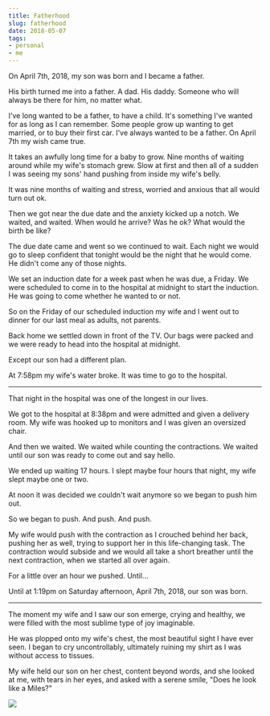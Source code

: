 ```yaml
---
title: Fatherhood
slug: fatherhood
date: 2018-05-07
tags:
- personal
- me
---
```


On April 7th, 2018, my son was born and I became a father.

His birth turned me into a father. A dad. His daddy. Someone who will always be there for him, no matter what.

I've long wanted to be a father, to have a child. It's something I've wanted for as long as I can remember. Some people grow up wanting to get married, or to buy their first car. I've always wanted to be a father. On April 7th my wish came true.

It takes an awfully long time for a baby to grow. Nine months of waiting around while my wife's stomach grew. Slow at first and then all of a sudden I was seeing my sons' hand pushing from inside my wife's belly.

It was nine months of waiting and stress, worried and anxious that all would turn out ok.

Then we got near the due date and the anxiety kicked up a notch. We waited, and waited. When would he arrive? Was he ok? What would the birth be like?

The due date came and went so we continued to wait. Each night we would go to sleep confident that tonight would be the night that he would come. He didn't come any of those nights.

We set an induction date for a week past when he was due, a Friday. We were scheduled to come in to the hospital at midnight to start the induction. He was going to come whether he wanted to or not.

So on the Friday of our scheduled induction my wife and I went out to dinner for our last meal as adults, not parents.

Back home we settled down in front of the TV. Our bags were packed and we were ready to head into the hospital at midnight.

Except our son had a different plan.

At 7:58pm my wife's water broke. It was time to go to the hospital.

---

That night in the hospital was one of the longest in our lives.

We got to the hospital at 8:38pm and were admitted and given a delivery room. My wife was hooked up to monitors and I was given an oversized chair.

And then we waited. We waited while counting the contractions. We waited until our son was ready to come out and say hello.

We ended up waiting 17 hours. I slept maybe four hours that night, my wife slept maybe one or two.

At noon it was decided we couldn't wait anymore so we began to push him out.

So we began to push. And push. And push.

My wife would push with the contraction as I crouched behind her back, pushing her as well, trying to support her in this life-changing task. The contraction would subside and we would all take a short breather until the next contraction, when we started all over again.

For a little over an hour we pushed. Until...

Until at 1:19pm on Saturday afternoon, April 7th, 2018, our son was born.

---

The moment my wife and I saw our son emerge, crying and healthy, we were filled with the most sublime type of joy imaginable.

He was plopped onto my wife's chest, the most beautiful sight I have ever seen. I began to cry uncontrollably, ultimately ruining my shirt as I was without access to tissues.

My wife held our son on her chest, content beyond words, and she looked at me, with tears in her eyes, and asked with a serene smile, "Does he look like a Miles?"

![](/images/posts/2018/fatherhood.jpg)